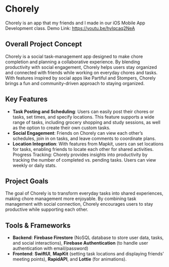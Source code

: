 # **Chorely**
Chorely is an app that my friends and I made in our iOS Mobile App Development class.
Demo Link: https://youtu.be/hylqcaq2NeA

## **Overall Project Concept**
Chorely is a social task-management app designed to make chore completion and planning a collaborative experience. By blending productivity with social engagement, Chorely helps users stay organized and connected with friends while working on everyday chores and tasks. With features inspired by social apps like Partiful and Stompers, Chorely brings a fun and community-driven approach to staying organized.

## **Key Features**
- **Task Posting and Scheduling**: Users can easily post their chores or tasks, set times, and specify locations. This feature supports a wide range of tasks, including grocery shopping and study sessions, as well as the option to create their own custom tasks.
- **Social Engagement**: Friends on Chorely can view each other’s schedules, join in on tasks, and leave comments to coordinate plans. 
- **Location Integration**: With features from Mapkit, users can set locations for tasks, enabling friends to locate each other for shared activities.
Progress Tracking: Chorely provides insights into productivity by tracking the number of completed vs. pending tasks. Users can view weekly or daily stats.

## **Project Goals**
The goal of Chorely is to transform everyday tasks into shared experiences, making chore management more enjoyable. By combining task management with social connection, Chorely encourages users to stay productive while supporting each other.

## **Tools & Frameworks**
- **Backend**: **Firebase Firestore** (NoSQL database to store user data, tasks, and social interactions), **Firebase Authentication** (to handle user authentication with email/password)
- **Frontend**: **SwiftUI**, **MapKit** (setting task locations and displaying friends’ meeting points), **RapidAPI**, and **Lottie** (for animations).
